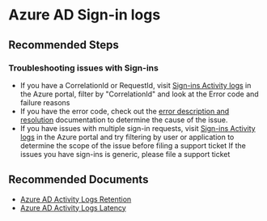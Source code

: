 <properties
    pageTitle="Problem with a specific sign-in log entry"
    description="Azure AD reporting"
    service="microsoft.aad"
    resource="Microsoft_AAD_IAM"
    authors="dhanyahk"
    ms.author="curtand"
    displayOrder=""
    selfHelpType="generic"
    supportTopicIds="32615415"
    resourceTags=""
    productPesIds="16577"
    cloudEnvironments="public"
	articleId="2c6fef6a-4d9d-4380-8808-758d80d17814"
    	ownershipId="AzureIdentity_IdentityDiagnostics"
/>

# Azure AD Sign-in logs

## **Recommended Steps**

### **Troubleshooting issues with Sign-ins**

- If you have a CorrelationId or RequestId, visit [Sign-ins Activity logs](https://portal.azure.com/#blade/Microsoft_AAD_IAM/ActiveDirectoryMenuBlade/SignIns) in the Azure portal, filter by "CorrelationId" and look at the Error code and failure reasons
- If you have the error code, check out the [error description and resolution](https://docs.microsoft.com/azure/active-directory/reports-monitoring/reference-sign-ins-error-codes#error-codes) documentation to determine the cause of the issue.<br>
- If you have issues with multiple sign-in requests, visit [Sign-ins Activity logs](https://portal.azure.com/#blade/Microsoft_AAD_IAM/ActiveDirectoryMenuBlade/SignIns) in the Azure portal and try filtering by user or application to determine the scope of the issue before filing a support ticket
If the issues you have sign-ins is generic, please file a support ticket

## **Recommended Documents**

- [Azure AD Activity Logs Retention](https://docs.microsoft.com/azure/active-directory/reports-monitoring/reference-reports-data-retention)<br>
- [Azure AD Activity Logs Latency](https://docs.microsoft.com/azure/active-directory/reports-monitoring/reference-reports-latencies)  


